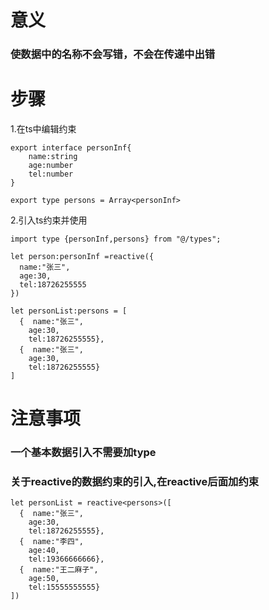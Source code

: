 # 意义
### 使数据中的名称不会写错，不会在传递中出错

# 步骤
1.在ts中编辑约束
````
export interface personInf{
    name:string
    age:number
    tel:number
}

export type persons = Array<personInf>
````
2.引入ts约束并使用
````
import type {personInf,persons} from "@/types";

let person:personInf =reactive({
  name:"张三",
  age:30,
  tel:18726255555
})

let personList:persons = [
  {  name:"张三",
    age:30,
    tel:18726255555},
  {  name:"张三",
    age:30,
    tel:18726255555}
]
````

# 注意事项
### 一个基本数据引入不需要加type
### 关于reactive的数据约束的引入,在reactive后面加约束
````
let personList = reactive<persons>([
  {  name:"张三",
    age:30,
    tel:18726255555},
  {  name:"李四",
    age:40,
    tel:19366666666},
  {  name:"王二麻子",
    age:50,
    tel:15555555555}
])
````